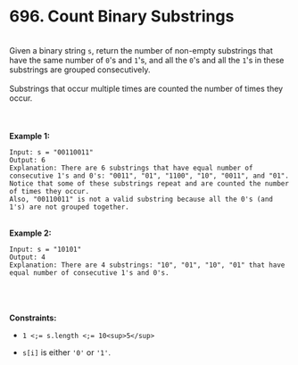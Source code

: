 # 696. Count Binary Substrings

<br />Given a binary string `s`, return the number of non-empty substrings that have the same number of `0`'s and `1`'s, and all the `0`'s and all the `1`'s in these substrings are grouped consecutively.<br />
<br />Substrings that occur multiple times are counted the number of times they occur.<br />
<br /> <br />
<br />**Example 1:**<br />
```
Input: s = "00110011"
Output: 6
Explanation: There are 6 substrings that have equal number of consecutive 1's and 0's: "0011", "01", "1100", "10", "0011", and "01".
Notice that some of these substrings repeat and are counted the number of times they occur.
Also, "00110011" is not a valid substring because all the 0's (and 1's) are not grouped together.
```
<br />**Example 2:**<br />
```
Input: s = "10101"
Output: 4
Explanation: There are 4 substrings: "10", "01", "10", "01" that have equal number of consecutive 1's and 0's.
```
<br /> <br />
<br />**Constraints:**<br />

* `1 <;= s.length <;= 10<sup>5</sup>`

* `s[i]` is either `'0'` or `'1'`.